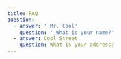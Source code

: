 ```yaml
---
title: FAQ
question:
  - answer: ' Mr. Cool'
    question: ' What is your name?'
  - answer: Cool Street
    question: What is your address?
---
```


